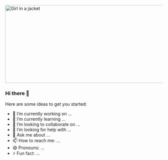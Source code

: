 <img src="https://raw.githubusercontent.com/josefftan/josefftan.github.io/master/assets/img/portfolio/significant.png" alt="Girl in a jacket" width="1000" height="250" />

### Hi there 👋

Here are some ideas to get you started:

- 🔭 I’m currently working on ...
- 🌱 I’m currently learning ...
- 👯 I’m looking to collaborate on ...
- 🤔 I’m looking for help with ...
- 💬 Ask me about ...
- 📫 How to reach me: ...
- 😄 Pronouns: ...
- ⚡ Fun fact: ...

